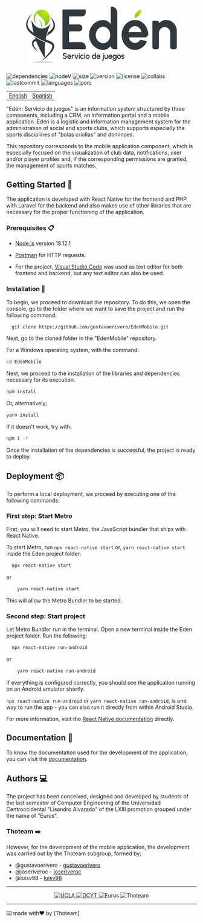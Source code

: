 
<h1 align="center">
  <img src="./public/assets/eden.png" alt="Eden" width="400" height="150" />
</h1>

![dependencies](https://img.shields.io/depfu/dependencies/github/gustavoerivero/EdenMobile)
![nodeV](https://img.shields.io/node/v/react-native)
![size](https://img.shields.io/github/repo-size/gustavoerivero/EdenMobile)
![version](https://img.shields.io/github/package-json/v/gustavoerivero/EdenMobile)
![license](https://img.shields.io/github/license/gustavoerivero/EdenMobile)
![collabs](https://img.shields.io/github/contributors/gustavoerivero/EdenMobile)
![lastcommit](https://img.shields.io/github/last-commit/gustavoerivero/EdenMobile)
![languages](https://img.shields.io/github/languages/count/gustavoerivero/EdenMobile)
![porc](https://img.shields.io/github/languages/top/gustavoerivero/EdenMobile)

<div align="center">
  <table>
      <tr>
          <!-- Do not translate this table -->
          <td><a href="./README.md"> English </a></td>
          <td><a href="./README-ES.md"> Spanish </a></td>
      </tr>
  </table>
</div>


"Edén: Servicio de juegos" is an information system structured by three components, 
including a CRM, an information portal and a mobile application. Eden is a 
logistic and information management system for the administration of social 
and sports clubs, which supports especially the sports disciplines of "bolas 
criollas" and dominoes.


This repository corresponds to the mobile application component, which is 
especially focused on the visualization of club data, notifications, user 
and/or player profiles and, if the corresponding permissions are granted, 
the management of sports matches.
## Getting Started 🚀

The application is developed with React Native for the frontend and 
PHP with Laravel for the backend and also makes use of other libraries 
that are necessary for the proper functioning of the application.

### Prerequisites 📋

* [Node.js](https://nodejs.org/en/) version 18.12.1

* [Postman](https://www.postman.com/) for HTTP requests.

* For the project, [Visual Studio Code](https://code.visualstudio.com/) was used as text editor for both frontend and backend, but any text editor can also be used.

### Installation 🔧

To begin, we proceed to download the repository. To do this, we open the console,
 go to the folder where we want to save the project and run the following command:

```bash
  git clone https://github.com/gustavoerivero/EdenMobile.git
```

Next, go to the cloned folder in the "EdenMobile" repository.

For a Windows operating system, with the command:

```bash
cd EdenMobile
```

Next, we proceed to the installation of the libraries and dependencies necessary for its execution.

```bash
npm install
```

Or, alternatively;

```bash
yarn install
```

If it doesn't work, try with:

```bash
npm i -f
```

Once the installation of the dependencies is successful, the project is ready to deploy.
## Deployment 📦 

To perform a local deployment, we proceed by executing one of the following commands:

### First step: Start Metro
First, you will need to start Metro, the JavaScript bundler that ships with React Native. 

To start Metro, run ```npx react-native start``` or, ```yarn react-native start``` 
inside the Eden project folder:

```bash
  npx react-native start
```

or

```bash
    yarn react-native start
```

This will allow the Metro Bundler to be started.

### Second step: Start project
Let Metro Bundler run in the terminal. Open a new terminal inside the Eden project 
folder. Run the following:

```bash
  npx react-native run-android
```

or

```bash
    yarn react-native run-android
```

If everything is configured correctly, you should see the application running on 
an Android emulator shortly.

```npx react-native run-android``` or ```yarn react-native run-android```, is one way to run the app - you can also run it 
directly from within Android Studio.

For more information, visit the [React Native documentation](https://reactnative.dev/docs/environment-setup) directly.
## Documentation 📕
To know the documentation used for the development of the application, you can visit the [documentation](https://drive.google.com/drive/folders/1mAbI0DoGZUTUPalTCa9e0e3yG1RdAi9N).


## Authors 💻

The project has been conceived, designed and developed by students of the last semester of Computer Engineering of the Universidad Centroccidental "Lisandro Alvarado" of the LXIII promotion grouped under the name of "Eurus".

### Thoteam ✒️
However, for the development of the mobile application, the development was 
carried out by the Thoteam subgroup, formed by;

*  @gustavoerivero  - [gustavoerivero](https://github.com/gustavoerivero)
*  @joseriveroc - [joseriveroc](https://github.com/joseriveroc)
*  @luisv98   - [luisv98](https://github.com/luisv98)

---

<p align="center">
 <a href="http://www.ucla.edu.ve/">
  <img src="./public/assets/ucla.png" alt="UCLA" width="45" height="50" />
 </a>
 <a href="http://dcyt.ucla.edu.ve/">
  <img src="./public/assets/dcyt.png" alt="DCYT" width="65" height="50" />
 </a>
 <img src="./public/assets/eurus.png" alt="Eurus" width="100" height="50" />
 <img src="./public/assets/thoteam.png" alt="Thoteam" width="175" height="50" />
</p>

---
⌨️ made with❤️ by [Thoteam] 
